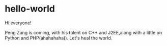 # hello-world

Hi everyone!

Peng Zang is coming, with his talent on C++ and J2EE,along with a little on Python and PHP(ahahahaha)).
Let's heal the world.
